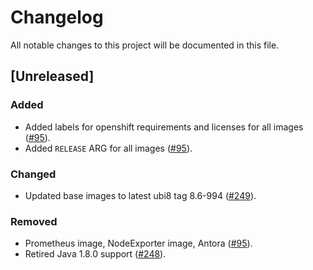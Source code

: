 # Changelog

All notable changes to this project will be documented in this file.

## [Unreleased]

### Added

- Added labels for openshift requirements and licenses for all images ([#95]).
- Added `RELEASE` ARG for all images ([#95]).

### Changed

- Updated base images to latest ubi8 tag 8.6-994 ([#249]).

### Removed

- Prometheus image, NodeExporter image, Antora ([#95]).
- Retired Java 1.8.0 support ([#248]).

[#95]: https://github.com/stackabletech/docker-images/pull/95
[#248]: https://github.com/stackabletech/docker-images/pull/248
[#249]: https://github.com/stackabletech/docker-images/pull/249

